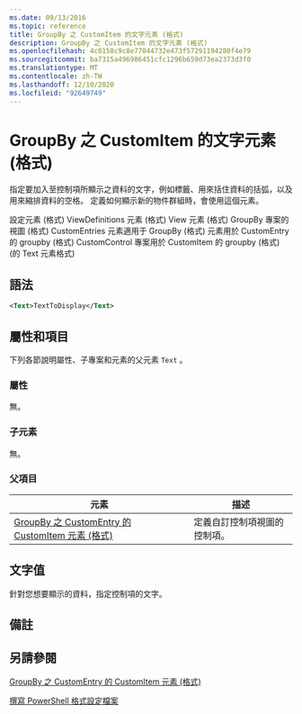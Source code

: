 ```yaml
---
ms.date: 09/13/2016
ms.topic: reference
title: GroupBy 之 CustomItem 的文字元素 (格式)
description: GroupBy 之 CustomItem 的文字元素 (格式)
ms.openlocfilehash: 4c8158c9c8e77044732e473f57291194280f4e79
ms.sourcegitcommit: ba7315a496986451cfc1296b659d73ea2373d3f0
ms.translationtype: MT
ms.contentlocale: zh-TW
ms.lasthandoff: 12/10/2020
ms.locfileid: "92649749"
---
```

# <a name="text-element-for-customitem-for-groupby-format"></a>GroupBy 之 CustomItem 的文字元素 (格式)

指定要加入至控制項所顯示之資料的文字，例如標籤、用來括住資料的括弧，以及用來縮排資料的空格。 定義如何顯示新的物件群組時，會使用這個元素。

設定元素 (格式) ViewDefinitions 元素 (格式) View 元素 (格式) GroupBy 專案的視圖 (格式) CustomEntries 元素適用于 GroupBy (格式) 元素用於 CustomEntry 的 groupby (格式) CustomControl 專案用於 CustomItem 的 groupby (格式)  (的 Text 元素格式) 

## <a name="syntax"></a>語法

```xml
<Text>TextToDisplay</Text>
```

## <a name="attributes-and-elements"></a>屬性和項目

下列各節說明屬性、子專案和元素的父元素 `Text` 。

### <a name="attributes"></a>屬性

無。

### <a name="child-elements"></a>子元素

無。

### <a name="parent-elements"></a>父項目

|元素|描述|
|-------------|-----------------|
|[GroupBy 之 CustomEntry 的 CustomItem 元素 (格式)](./customitem-element-for-customentry-for-groupby-format.md)|定義自訂控制項視圖的控制項。|

## <a name="text-value"></a>文字值

針對您想要顯示的資料，指定控制項的文字。

## <a name="remarks"></a>備註

## <a name="see-also"></a>另請參閱

[GroupBy 之 CustomEntry 的 CustomItem 元素 (格式)](./customitem-element-for-customentry-for-groupby-format.md)

[撰寫 PowerShell 格式設定檔案](./writing-a-powershell-formatting-file.md)
